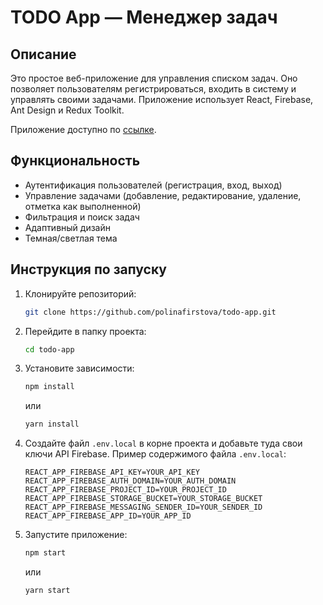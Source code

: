# TODO App — Менеджер задач

## Описание

Это простое веб-приложение для управления списком задач. Оно позволяет пользователям регистрироваться, входить в систему и управлять своими задачами. Приложение использует React, Firebase, Ant Design и Redux Toolkit.

Приложение доступно по [ссылке](https://todo-app-1f18d.web.app).

## Функциональность

*   Аутентификация пользователей (регистрация, вход, выход)
*   Управление задачами (добавление, редактирование, удаление, отметка как выполненной)
*   Фильтрация и поиск задач
*   Адаптивный дизайн
*   Темная/светлая тема

## Инструкция по запуску

1.  Клонируйте репозиторий:

    ```bash
    git clone https://github.com/polinafirstova/todo-app.git
    ```

2.  Перейдите в папку проекта:

    ```bash
    cd todo-app
    ```

3.  Установите зависимости:

    ```bash
    npm install
    ```

    или

    ```bash
    yarn install
    ```

4.  Создайте файл `.env.local` в корне проекта и добавьте туда свои ключи API Firebase. Пример содержимого файла `.env.local`:

    ```
    REACT_APP_FIREBASE_API_KEY=YOUR_API_KEY
    REACT_APP_FIREBASE_AUTH_DOMAIN=YOUR_AUTH_DOMAIN
    REACT_APP_FIREBASE_PROJECT_ID=YOUR_PROJECT_ID
    REACT_APP_FIREBASE_STORAGE_BUCKET=YOUR_STORAGE_BUCKET
    REACT_APP_FIREBASE_MESSAGING_SENDER_ID=YOUR_SENDER_ID
    REACT_APP_FIREBASE_APP_ID=YOUR_APP_ID
    ```

5.  Запустите приложение:

    ```bash
    npm start
    ```

    или

    ```bash
    yarn start
    ```
